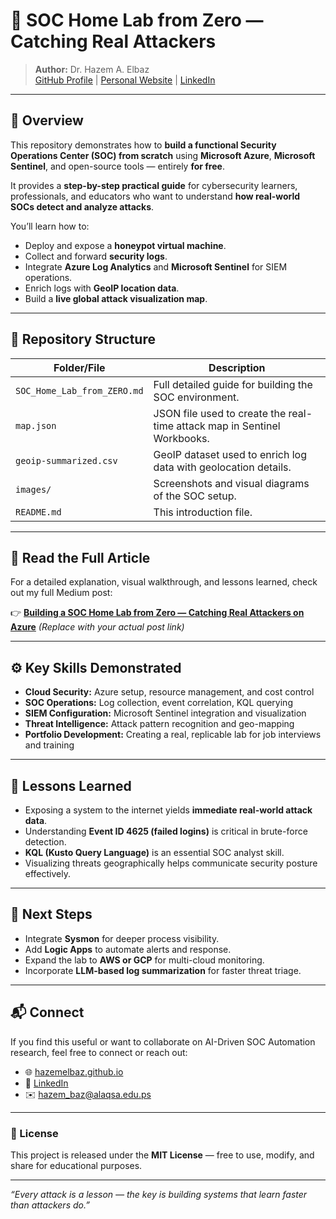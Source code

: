 # 🧠 SOC Home Lab from Zero — Catching Real Attackers

> **Author:** Dr. Hazem A. Elbaz  
> [GitHub Profile](https://github.com/elbazhazem) | [Personal Website](https://elbazhazem.github.io) | [LinkedIn](https://www.linkedin.com/in/hazem-elbaz/)

---

## 🚀 Overview

This repository demonstrates how to **build a functional Security Operations Center (SOC) from scratch** using **Microsoft Azure**, **Microsoft Sentinel**, and open-source tools — entirely **for free**.

It provides a **step-by-step practical guide** for cybersecurity learners, professionals, and educators who want to understand **how real-world SOCs detect and analyze attacks**.

You’ll learn how to:
- Deploy and expose a **honeypot virtual machine**.
- Collect and forward **security logs**.
- Integrate **Azure Log Analytics** and **Microsoft Sentinel** for SIEM operations.
- Enrich logs with **GeoIP location data**.
- Build a **live global attack visualization map**.

---

## 🧩 Repository Structure

| Folder/File | Description |
|--------------|-------------|
| `SOC_Home_Lab_from_ZERO.md` | Full detailed guide for building the SOC environment. |
| `map.json` | JSON file used to create the real-time attack map in Sentinel Workbooks. |
| `geoip-summarized.csv` | GeoIP dataset used to enrich log data with geolocation details. |
| `images/` | Screenshots and visual diagrams of the SOC setup. |
| `README.md` | This introduction file. |

---

## 📖 Read the Full Article

For a detailed explanation, visual walkthrough, and lessons learned, check out my full Medium post:

👉 [**Building a SOC Home Lab from Zero — Catching Real Attackers on Azure**](https://medium.com/@hazem.baz/soc-home-lab-on-azure-from-zero-catching-real-attackers-6e377afee7aa) *(Replace with your actual post link)*

---

## ⚙️ Key Skills Demonstrated

- **Cloud Security:** Azure setup, resource management, and cost control  
- **SOC Operations:** Log collection, event correlation, KQL querying  
- **SIEM Configuration:** Microsoft Sentinel integration and visualization  
- **Threat Intelligence:** Attack pattern recognition and geo-mapping  
- **Portfolio Development:** Creating a real, replicable lab for job interviews and training

---

## 🧠 Lessons Learned

- Exposing a system to the internet yields **immediate real-world attack data**.  
- Understanding **Event ID 4625 (failed logins)** is critical in brute-force detection.  
- **KQL (Kusto Query Language)** is an essential SOC analyst skill.  
- Visualizing threats geographically helps communicate security posture effectively.  

---

## 🧭 Next Steps

- Integrate **Sysmon** for deeper process visibility.  
- Add **Logic Apps** to automate alerts and response.  
- Expand the lab to **AWS or GCP** for multi-cloud monitoring.  
- Incorporate **LLM-based log summarization** for faster threat triage.

---

## 📬 Connect

If you find this useful or want to collaborate on AI-Driven SOC Automation research, feel free to connect or reach out:

- 🌐 [hazemelbaz.github.io](https://hazemelbaz.github.io)  
- 💼 [LinkedIn](https://www.linkedin.com/in/hazem-elbaz/)  
- ✉️ hazem_baz@alaqsa.edu.ps

---

### 🏁 License
This project is released under the **MIT License** — free to use, modify, and share for educational purposes.

---

*“Every attack is a lesson — the key is building systems that learn faster than attackers do.”*

